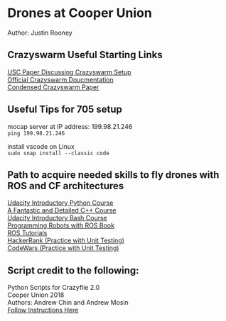 # Drones at Cooper Union
Author: Justin Rooney

## Crazyswarm Useful Starting Links

[USC Paper Discussing Crazyswarm Setup](http://act.usc.edu/publications/Hoenig_Springer_ROS2017.pdf)<br/>
[Official Crazyswarm Doucmentation](https://crazyswarm.readthedocs.io/en/latest/index.html)<br/>
[Condensed Crazyswarm Paper](http://act.usc.edu/publications/Preiss_ICRA2017.pdf)

## Useful Tips for 705 setup

mocap server at IP address: 199.98.21.246<br/>
`ping 199.98.21.246`<br/>

install vscode on Linux<br/>
`sudo snap install --classic code`

## Path to acquire needed skills to fly drones with ROS and CF architectures

[Udacity Introductory Python Course](https://www.udacity.com/course/introduction-to-python--ud1110?fbclid=IwAR0sJsyTI8hajwfGY3absE38o74-UE_sEc6gVM15cFBakyygvYMt5I4VR-0)<br/>
[A Fantastic and Detailed C++ Course](https://www.learncpp.com/)<br/>
[Udacity Introductory Bash Course](https://www.udacity.com/course/shell-workshop--ud206?fbclid=IwAR2WmDUQmo6p9Eyq1fQXz1gs7hwWDnXLb0d-27z7NG3vBEe876c1x-pRFFM)<br/>
[Programming Robots with ROS Book](http://marte.aslab.upm.es/redmine/files/dmsf/p_drone-testbed/170324115730_268_Quigley__Programming_Robots_with_ROS.pdf)<br/>
[ROS Tutorials](http://wiki.ros.org/ROS/Tutorials)<br/>
[HackerRank (Practice with Unit Testing)](https://www.hackerrank.com/)<br/>
[CodeWars (Practice with Unit Testing)](https://www.codewars.com/)<br/>

## Script credit to the following:

Python Scripts for Crazyflie 2.0<br/>
Cooper Union 2018<br/>
Authors: Andrew Chin and Andrew Mosin<br/>
[Follow Instructions Here](https://www.bitcraze.io/getting-started-with-the-crazyflie-2-0/)
